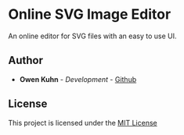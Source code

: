 # Online SVG Image Editor
An online editor for SVG files with an easy to use UI.

## Author
  - **Owen Kuhn** - *Development* -
    [Github](https://github.com/OwenK2)

## License
This project is licensed under the [MIT License](LICENSE)